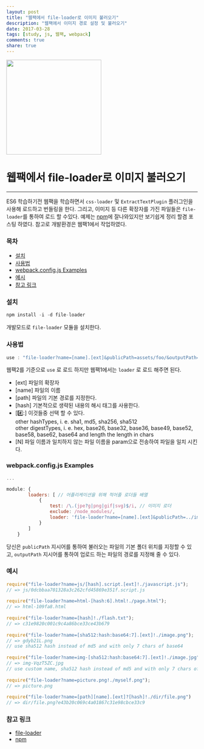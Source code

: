 ```yaml
---
layout: post
title: "웹팩에서 file-loader로 이미지 불러오기"
description: "웹팩에서 이미지 경로 설정 및 불러오기"
date: 2017-03-28
tags: [study, js, 웹팩, webpack]
comments: true
share: true
---
```


<img src="http://jijong.github.io/images/img_fileloader.svg" width="250" height="250" style="margin: 0 auto" />

# 웹팩에서 file-loader로 이미지 불러오기

***

ES6 학습하기전 웹팩을 학습하면서 `css-loader` 및 `ExtractTextPlugin` 플러그인을 사용해
로드하고 번들링을 한다. 그리고, 이미지 등 다른 확장자를 가진 파일들은 `file-loader`를 통하여 로드 할 수있다. 
예제는 [npm](https://www.npmjs.com/package/file-loader)에 잘나와있지만 보기쉽게 정리 할겸 포스팅 하였다. 
참고로 개발환경은 웹팩1에서 작업하였다.

### 목차

* [설치](#설치)
* [사용법](#사용법)
* [webpack.config.js Examples](#webpackconfigjs-examples)
* [예시](#예시)
* [참고 링크](#참고-링크)

### 설치

```javascript
npm install -i -d file-loader
```

개발모드로 `file-loader` 모듈을 설치한다.


### 사용법

```javascript
use : "file-loader?name=[name].[ext]&publicPath=assets/foo/&outputPath=app/images/"
```
웹팩2를 기준으로 `use` 로 로드 하지만 웹팩1에서는 `loader` 로 로드 해주면 된다.

- [ext] 파일의 확장자
- [name] 파일의 이름
- [path] 파일의 기본 경로를 지정한다.
- [hash] 기본적으로 생략된 내용의 해시 태그를 사용한다.
- [<hashType>:hash:<digestType>:<length>] 이것들중 선택 할 수 있다.<br />
    other hashTypes, i. e. sha1, md5, sha256, sha512<br />
    other digestTypes, i. e. hex, base26, base32, base36, base49, base52, base58, base62, base64
    and length the length in chars
- [N] 파일 이름과 일치하지 않는 파일 이름을 param으로 전송하여 파일을 일치 시킨다.


### webpack.config.js Examples

```javascript
...

module: {
        loaders: [ // 어플리케이션을 위해 적어줄 로더들 배열
            {
                test: /\.(jpe?g|png|gif|svg)$/i, // 이미지 로더
                exclude: /node_modules/,
                loader: 'file-loader?name=[name].[ext]&publicPath=../images/&outputPath=./images/' // PublicPath : css 이미지 폴더 경로, outputPath : 이미지 폴더 경로
            }
        ]
    }
```

당신은 `publicPath` 지시어를 통하여 불러오는 파일의 기본 폴더 위치를 지정할 수 있고, `outputPath` 지시어를 통하여
업로드 하는 파일의 경로를 지정해 줄 수 있다.

### 예시

```javascript
require("file-loader?name=js/[hash].script.[ext]!./javascript.js");
// => js/0dcbbaa701328a3c262cfd45869e351f.script.js 
 
require("file-loader?name=html-[hash:6].html!./page.html");
// => html-109fa8.html 
 
require("file-loader?name=[hash]!./flash.txt");
// => c31e9820c001c9c4a86bce33ce43b679 
 
require("file-loader?name=[sha512:hash:base64:7].[ext]!./image.png");
// => gdyb21L.png 
// use sha512 hash instead of md5 and with only 7 chars of base64 
 
require("file-loader?name=img-[sha512:hash:base64:7].[ext]!./image.jpg");
// => img-VqzT5ZC.jpg 
// use custom name, sha512 hash instead of md5 and with only 7 chars of base64 
 
require("file-loader?name=picture.png!./myself.png");
// => picture.png 
 
require("file-loader?name=[path][name].[ext]?[hash]!./dir/file.png")
// => dir/file.png?e43b20c069c4a01867c31e98cbce33c9 
```

### 참고 링크

- [file-loader](https://www.npmjs.com/package/file-loader)
- [npm](https://www.npmjs.com/)
